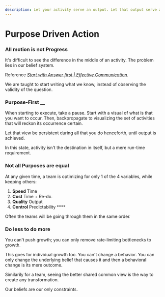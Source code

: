 ```yaml
---
description: Let your activity serve an output. Let that output serve a business purpose.
---
```


# Purpose Driven Action

### All motion is not Progress

It's difficult to see the difference in the middle of an activity. The problem lies in our belief system.

Reference [_Start with Answer first \| Effective Communication_](https://playbook.thevantageproject.com/operating-at-tvp/effective-communication)_._

We are taught to start writing what we know, instead of observing the validity of the question.

### Purpose-First   __

When starting to execute, take a pause. Start with a visual of what is that you want to occur. Then, backpropagate to visualizing the set of activities that will reckon its occurrence certain.

Let that view be persistent during all that you do henceforth, until output is achieved. 

In this state, activity isn't the destination in itself, but a mere run-time requirement.

### 

### Not all Purposes are equal

At any given time, a team is optimizing for only 1 of the 4 variables, while keeping others:

1. **Speed** Time
2. **Cost** Time + Re-do.
3. **Quality** Output
4. **Control** Predictability ****

Often the teams will be going through them in the same order.



### Do less to do more 

You can't push growth; you can only remove rate-limiting bottlenecks to growth. 

This goes for individual growth too. You can't change a behavior. You can only change the underlying belief that causes it and then a behavioral change is its mere outcome.

Similarily for a team, seeing the better shared common view is the way to create any transformation.

Our beliefs are our only constraints.

